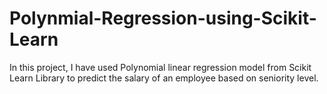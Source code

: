 # Polynmial-Regression-using-Scikit-Learn
In this project, I have used Polynomial linear regression model from Scikit Learn Library to predict the salary of an employee based on seniority level. 
